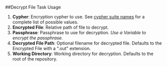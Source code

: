 ##Decrypt File Task Usage

1. **Cypher**: Encryption cypher to use. See [cypher suite names](http://openssl.org/docs/manmaster/apps/ciphers.html) for a complete list of possible values.
2. **Encrypted File**: Relative path of file to decrypt.
3. **Passphrase**: Passphrase to use for decryption. *Use a Variable to encrypt the passphrase.*
4. **Decrypted File Path**: Optional filename for decrypted file. Defaults to the Encrypted File with a ".out" extension.
5. **Working Directory**: Working directory for decryption. Defaults to the root of the repository.